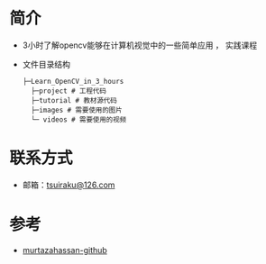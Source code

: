 # 简介

- 3小时了解opencv能够在计算机视觉中的一些简单应用 ， 实践课程

- 文件目录结构

  ```
  ├─Learn_OpenCV_in_3_hours
    ├─project # 工程代码
    ├─tutorial # 教材源代码
    ├─images # 需要使用的图片
    └─ videos # 需要使用的视频
  ```

# 联系方式

- 邮箱：tsuiraku@126.com



# 参考

- [murtazahassan-github](https://github.com/murtazahassan/Learn-OpenCV-in-3-hours)

